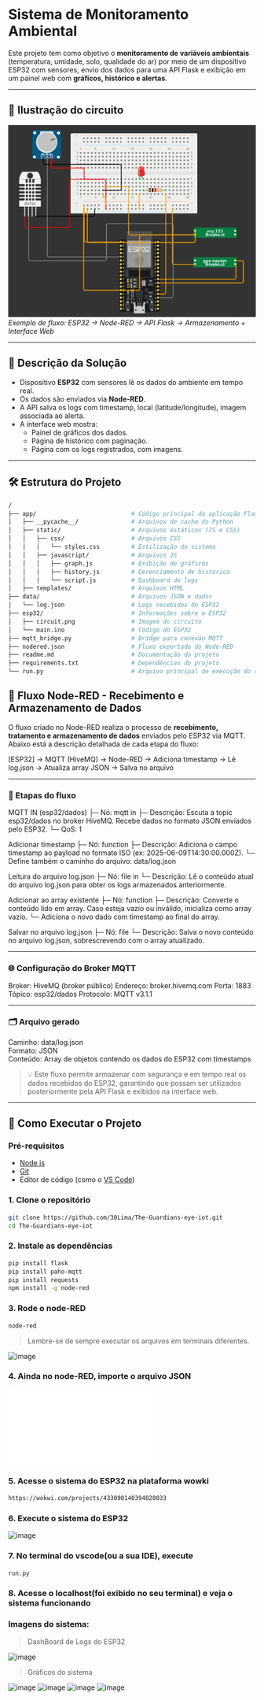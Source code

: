 # Sistema de Monitoramento Ambiental

Este projeto tem como objetivo o **monitoramento de variáveis ambientais** (temperatura, umidade, solo, qualidade do ar) por meio de um dispositivo ESP32 com sensores, envio dos dados para uma API Flask e exibição em um painel web com **gráficos, histórico e alertas**.

---

## 📸 Ilustração do circuito

![fluxo-geral](esp32/circuit.png)  
*Exemplo de fluxo: ESP32 → Node-RED → API Flask → Armazenamento + Interface Web*

---

## 🧾 Descrição da Solução

- Dispositivo **ESP32** com sensores lê os dados do ambiente em tempo real.
- Os dados são enviados via **Node-RED**.
- A API salva os logs com timestamp, local (latitude/longitude), imagem associada ao alerta.
- A interface web mostra:
  - Painel de gráficos dos dados.
  - Página de histórico com paginação.
  - Página com os logs registrados, com imagens.

---

## 🛠️ Estrutura do Projeto

```bash
/
├── app/                           # Código principal da aplicação Flask
│   ├── __pycache__/               # Arquivos de cache do Python
│   ├── static/                    # Arquivos estáticos (JS e CSS)
│   │   ├── css/                   # Arquivos CSS
│   │   │   └── styles.css         # Estilização do sistema
│   │   ├── javascript/            # Arquivos JS
│   │   │   ├── graph.js           # Exibição de gráficos
│   │   │   ├── history.js         # Gerenciamento de histórico
│   │   │   └── script.js          # Dashboard de logs
│   ├── templates/                 # Arquivos HTML
├── data/                          # Arquivos JSON e dados
│   └── log.json                   # Logs recebidos do ESP32
├── esp32/                         # Informações sobre o ESP32
│   ├── circuit.png                # Imagem do circuito
│   └── main.ino                   # Código do ESP32
├── mqtt_bridge.py                 # Bridge para conexão MQTT
├── nodered.json                   # Fluxo exportado do Node-RED
├── readme.md                      # Documentação do projeto
├── requirements.txt               # Dependências do projeto
└── run.py                         # Arquivo principal de execução do sistema
```

## 📡 Fluxo Node-RED - Recebimento e Armazenamento de Dados

O fluxo criado no Node-RED realiza o processo de **recebimento, tratamento e armazenamento de dados** enviados pelo ESP32 via MQTT. Abaixo está a descrição detalhada de cada etapa do fluxo:

[ESP32] → MQTT (HiveMQ) → Node-RED → Adiciona timestamp → Lê log.json → Atualiza array JSON → Salva no arquivo

---

### 🔁 Etapas do fluxo

MQTT IN (esp32/dados)
├─ Nó: mqtt in
├─ Descrição: Escuta a topic esp32/dados no broker HiveMQ. Recebe dados no formato JSON enviados pelo ESP32.
└─ QoS: 1

Adicionar timestamp
├─ Nó: function
├─ Descrição: Adiciona o campo timestamp ao payload no formato ISO (ex: 2025-06-09T14:30:00.000Z).
└─ Define também o caminho do arquivo: data/log.json

Leitura do arquivo log.json
├─ Nó: file in
└─ Descrição: Lê o conteúdo atual do arquivo log.json para obter os logs armazenados anteriormente.

Adicionar ao array existente
├─ Nó: function
├─ Descrição: Converte o conteúdo lido em array. Caso esteja vazio ou inválido, inicializa como array vazio.
└─ Adiciona o novo dado com timestamp ao final do array.

Salvar no arquivo log.json
├─ Nó: file
└─ Descrição: Salva o novo conteúdo no arquivo log.json, sobrescrevendo com o array atualizado.

---

### 🌐 Configuração do Broker MQTT

Broker:        HiveMQ (broker público)
Endereço:      broker.hivemq.com
Porta:         1883
Tópico:        esp32/dados
Protocolo:     MQTT v3.1.1

---

### 🗂 Arquivo gerado

Caminho:    data/log.json  
Formato:    JSON  
Conteúdo:   Array de objetos contendo os dados do ESP32 com timestamps  

> 💡 Este fluxo permite armazenar com segurança e em tempo real os dados recebidos do ESP32, garantindo que possam ser utilizados posteriormente pela API Flask e exibidos na interface web.

---

## 🚀 Como Executar o Projeto

### Pré-requisitos

- [Node.js](https://nodejs.org/) 
- [Git](https://git-scm.com/)
- Editor de código (como o [VS Code](https://code.visualstudio.com/))

### 1. Clone o repositório
```bash
git clone https://github.com/30Lima/The-Guardians-eye-iot.git
cd The-Guardians-eye-iot
```

### 2. Instale as dependências
```bash
pip install flask
pip install paho-mqtt
pip install requests
npm install -g node-red
```

### 3. Rode o node-RED
```bash
node-red
```
> Lembre-se de sempre executar os arquivos em terminais diferentes.

![image](https://github.com/user-attachments/assets/526ad8fe-3f30-4c9e-b96b-c7de611b64cb)

### 4. Ainda no node-RED, importe o arquivo JSON 
![clique aqui](nodered.json)

### 5. Acesse o sistema do ESP32 na plataforma wowki
```bash
https://wokwi.com/projects/433090140394028033
```
### 6. Execute o sistema do ESP32
![image](https://github.com/user-attachments/assets/bfff0a68-dfa1-452b-8aeb-a3d0dec4c10c)

### 7. No terminal do vscode(ou a sua IDE), execute
```bash
run.py
```

### 8. Acesse o localhost(foi exibido no seu terminal) e veja o sistema funcionando

### Imagens do sistema:
> DashBoard de Logs do ESP32

![image](https://github.com/user-attachments/assets/00ce156c-0178-4ca2-bbd8-7b499cc14e9b)

> Gráficos do sistema

![image](https://github.com/user-attachments/assets/695d70f8-1c1f-4791-890d-26ea812184e0)
![image](https://github.com/user-attachments/assets/7fe4ad19-4adf-43f9-9e8b-423180baf020)
![image](https://github.com/user-attachments/assets/1cd28be1-e856-4fb0-b415-9745ed539547)
![image](https://github.com/user-attachments/assets/b313c7df-6f1c-4d37-8212-597e17d3a218)


